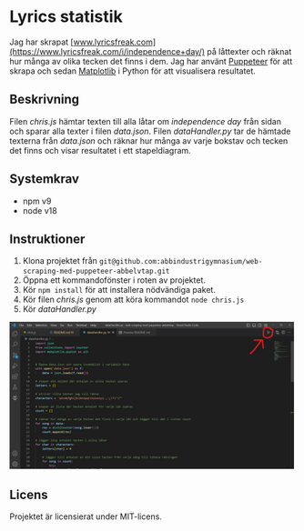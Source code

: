 # Lyrics statistik

Jag har skrapat [www.lyricsfreak.com](https://www.lyricsfreak.com/i/independence+day/) på låttexter och räknat hur många av olika tecken det finns i dem. Jag har använt [Puppeteer](https://pptr.dev/) för att skrapa och sedan [Matplotlib](https://matplotlib.org/) i Python för att visualisera resultatet. 

## Beskrivning

Filen *chris.js* hämtar texten till alla låtar om *independence day* från sidan och sparar alla texter i filen *data.json*. Filen *dataHandler.py* tar de hämtade texterna från *data.json* och räknar hur många av varje bokstav och tecken det finns och visar resultatet i ett stapeldiagram.

## Systemkrav

- npm v9
- node v18

## Instruktioner

1. Klona projektet från `git@github.com:abbindustrigymnasium/web-scraping-med-puppeteer-abbelvtap.git`
2. Öppna ett kommandofönster i roten av projektet. 
3. Kör `npm install` för att installera nödvändiga paket.
4. Kör filen *chris.js* genom att köra kommandot `node chris.js`
5. Kör *dataHandler.py*

<img src="/images/intro.jpg" width="500">

## Licens

Projektet är licensierat under MIT-licens.
